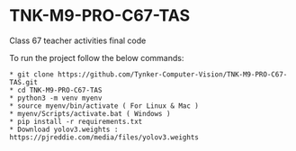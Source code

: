 # TNK-M9-PRO-C67-TAS

Class 67 teacher activities final code

To run the project follow the below commands:

```
* git clone https://github.com/Tynker-Computer-Vision/TNK-M9-PRO-C67-TAS.git
* cd TNK-M9-PRO-C67-TAS
* python3 -m venv myenv
* source myenv/bin/activate ( For Linux & Mac )
* myenv/Scripts/activate.bat ( Windows )
* pip install -r requirements.txt
* Download yolov3.weights : https://pjreddie.com/media/files/yolov3.weights
```
